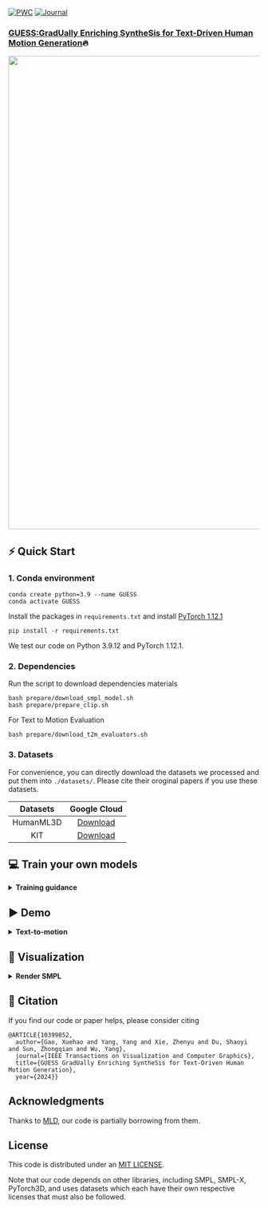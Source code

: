 [![PWC](https://img.shields.io/endpoint.svg?url=https://paperswithcode.com/badge/guess-gradually-enriching-synthesis-for-text/motion-synthesis-on-humanml3d)](https://paperswithcode.com/sota/motion-synthesis-on-humanml3d?p=guess-gradually-enriching-synthesis-for-text) [![Journal](http://img.shields.io/badge/IEEE_TVCG-2024-FFD93.svg)](https://ieeexplore.ieee.org/document/10399852)

### [GUESS:GradUally Enriching SyntheSis for Text-Driven Human Motion Generation](httpsarxiv.orgpdf2401.02142.pdf)🔥

<div align="center">

<img src="pictures/fig.png" width="950px">
</div>



## ⚡ Quick Start

### 1. Conda environment

```
conda create python=3.9 --name GUESS
conda activate GUESS
```

Install the packages in `requirements.txt` and install [PyTorch 1.12.1](httpspytorch.org)

```
pip install -r requirements.txt
```

We test our code on Python 3.9.12 and PyTorch 1.12.1.

### 2. Dependencies

Run the script to download dependencies materials

```
bash prepare/download_smpl_model.sh
bash prepare/prepare_clip.sh
```

For Text to Motion Evaluation

```
bash prepare/download_t2m_evaluators.sh
```

### 3. Datasets
For convenience, you can directly download the datasets we processed and put them into `./datasets/`. Please cite their oroginal papers if you use these datasets.


| Datasets  |                                           Google Cloud                                            |
| :-------: | :-----------------------------------------------------------------------------------------------: |
| HumanML3D | [Download](https://drive.google.com/file/d/1rmnG-R8wTb1sRs0PYp4RRmLg8XH-qSGW/view?usp=drive_link) |
|    KIT    | [Download](https://drive.google.com/file/d/1IXRBm4qSjLQxp1J3cqv1xd8yb-RQY0Jz/view?usp=drive_link) |

## 💻 Train your own models

<details>
  <summary><b>Training guidance</b></summary>


### 1. Train a VAE model for each skeleton scale

Please first check the parameters in `configs/config_vae_humanml3d.yaml`, e.g. `NAME`,`DEBUG`.

Then, run the following command

```
python -m train --cfg configs/config_vae_humanml3d.yaml --cfg_assets configs/assets.yaml --batch_size 64 --nodebug
```

### 2. Train a cascaded diffusion model among scales

Please update the parameters in `configs/config_mld_humanml3d.yaml`, e.g. `NAME`,`DEBUG`,`PRETRAINED_VAE` (change to your `latest ckpt model path` in previous step)
Then, run the following command

```
python -m train --cfg configs/config_mld_humanml3d.yaml --cfg_assets configs/assets.yaml --batch_size 64 --nodebug
```

### 3. Evaluate the model

Please first put the tained model checkpoint path to `TEST.CHECKPOINT` in `configs/config_mld_humanml3d.yaml`.

Then, run the following command

```
python -m test --cfg configs/config_mld_humanml3d.yaml --cfg_assets configs/assets.yaml
```

</details>


## ▶️ Demo

<details>
  <summary><b>Text-to-motion</b></summary>

We support text file or keyboard input, the generated motions are npy files.
Please check the `configsasset.yaml` for path config, TEST.FOLDER as output folder.

Then, run the following script

```
python demo.py --cfg ./configs/config_mld_humanml3d.yaml --cfg_assets ./configs/assets.yaml --example ./demo/example.txt
```

Some parameters

- `--example=.demoexample.txt` input file as text prompts
- `--task=text_motion` generate from the test set of dataset
- `--task=random_sampling` random motion sampling from noise
- ` --replication` generate motions for same input texts multiple times
- `--allinone` store all generated motions in a single npy file with the shape of `[num_samples, num_ replication, num_frames, num_joints, xyz]`

The outputs

- `npy file` the generated motions with the shape of (nframe, 22, 3)
- `text file` the input text prompt
</details>

## 👀 Visualization

<details>
  <summary><b>Render SMPL</b></summary>

### 1. Set up blender - WIP

Refer to [TEMOS-Rendering motions](https://github.com/Mathux/TEMOS) for blender setup, then install the following dependencies.

```
YOUR_BLENDER_PYTHON_PATH/python -m pip install -r prepare/requirements_render.txt
```

### 2. (Optional) Render rigged cylinders

Run the following command using blender:

```
YOUR_BLENDER_PATH/blender --background --python render.py -- --cfg=./configs/render.yaml --dir=YOUR_NPY_FOLDER --mode=video --joint_type=HumanML3D
```

### 2. Create SMPL meshes with:

```
python -m fit --dir YOUR_NPY_FOLDER --save_folder TEMP_PLY_FOLDER --cuda
```

This outputs:

- `mesh npy file`: the generate SMPL vertices with the shape of (nframe, 6893, 3)
- `ply files`: the ply mesh file for blender or meshlab

### 3. Render SMPL meshes

Run the following command to render SMPL using blender:

```
YOUR_BLENDER_PATH/blender --background --python render.py -- --cfg=./configs/render.yaml --dir=YOUR_NPY_FOLDER --mode=video --joint_type=HumanML3D
```

optional parameters:

- `--mode=video`: render mp4 video
- `--mode=sequence`: render the whole motion in a png image.
</details>


## 📌 Citation

If you find our code or paper helps, please consider citing

```
@ARTICLE{10399852,
  author={Gao, Xuehao and Yang, Yang and Xie, Zhenyu and Du, Shaoyi and Sun, Zhongqian and Wu, Yang},
  journal={IEEE Transactions on Visualization and Computer Graphics}, 
  title={GUESS GradUally Enriching SyntheSis for Text-Driven Human Motion Generation}, 
  year={2024}}
```

## Acknowledgments

Thanks to [MLD](httpsgithub.comChenFengYemotion-latent-diffusion), our code is partially borrowing from them.

## License

This code is distributed under an [MIT LICENSE](LICENSE).

Note that our code depends on other libraries, including SMPL, SMPL-X, PyTorch3D, and uses datasets which each have their own respective licenses that must also be followed.
